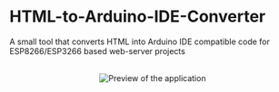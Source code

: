 # HTML-to-Arduino-IDE-Converter
A small tool that converts HTML into Arduino IDE compatible code for ESP8266/ESP3266 based web-server projects
<br></br>
<p align="center"><img alt="Preview of the application" src="https://github.com/Wombat21Coding/HTML-to-Arduino-IDE-Converter/blob/master/windows_application.PNG"></p>

